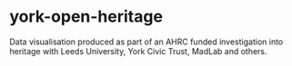 york-open-heritage
==================

Data visualisation produced as part of an AHRC funded investigation into heritage with Leeds University, York Civic Trust, MadLab and others.
